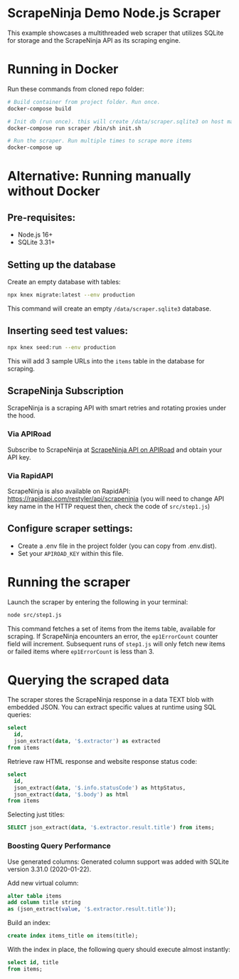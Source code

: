 # ScrapeNinja Demo Node.js Scraper
This example showcases a multithreaded web scraper that utilizes SQLite for storage and the ScrapeNinja API as its scraping engine.

# Running in Docker
Run these commands from cloned repo folder:
```bash
# Build container from project folder. Run once.
docker-compose build

# Init db (run once). this will create /data/scraper.sqlite3 on host machine, mirrored to Docker container
docker-compose run scraper /bin/sh init.sh

# Run the scraper. Run multiple times to scrape more items
docker-compose up
```

# Alternative: Running manually without Docker
## Pre-requisites:
- Node.js 16+
- SQLite 3.31+


## Setting up the database
Create an empty database with tables:
```bash
npx knex migrate:latest --env production
```
This command will create an empty `/data/scraper.sqlite3` database.

## Inserting seed test values:
```bash
npx knex seed:run --env production
```
This will add 3 sample URLs into the `items` table in the database for scraping.


## ScrapeNinja Subscription
ScrapeNinja is a scraping API with smart retries and rotating proxies under the hood.

### Via APIRoad
Subscribe to ScrapeNinja at [ScrapeNinja API on APIRoad](https://apiroad.net/marketplace/apis/scrapeninja) and obtain your API key.

### Via RapidAPI
ScrapeNinja is also available on RapidAPI: https://rapidapi.com/restyler/api/scrapeninja (you will need to change API key name in the HTTP request then, check the code of `src/step1.js`)

## Configure scraper settings:

- Create a .env file in the project folder (you can copy from .env.dist).
- Set your `APIROAD_KEY` within this file.

# Running the scraper
Launch the scraper by entering the following in your terminal:
```bash
node src/step1.js
```
This command fetches a set of items from the items table, available for scraping. If ScrapeNinja encounters an error, the `ep1ErrorCount` counter field will increment. Subsequent runs of `step1.js` will only fetch new items or failed items where `ep1ErrorCount` is less than 3.



# Querying the scraped data
The scraper stores the ScrapeNinja response in a data TEXT blob with embedded JSON. You can extract specific values at runtime using SQL queries:
```sql
select
  id,
  json_extract(data, '$.extractor') as extracted
from items
```

Retrieve raw HTML response and website response status code:
```sql
select
  id,
  json_extract(data, '$.info.statusCode') as httpStatus,
  json_extract(data, '$.body') as html
from items
```

Selecting just titles:
```sql
SELECT json_extract(data, '$.extractor.result.title') from items;
```

### Boosting Query Performance

Use generated columns:
Generated column support was added with SQLite version 3.31.0 (2020-01-22).

Add new virtual column:
```sql
alter table items
add column title string
as (json_extract(value, '$.extractor.result.title'));
```

Build an index:
```sql
create index items_title on items(title);
```

With the index in place, the following query should execute almost instantly:
```sql
select id, title
from items;
```
